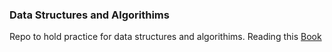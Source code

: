 ### Data Structures and Algorithims
Repo to hold practice for data structures and algorithims. Reading this [Book](https://interactivepython.org/runestone/static/pythonds/index.html)
